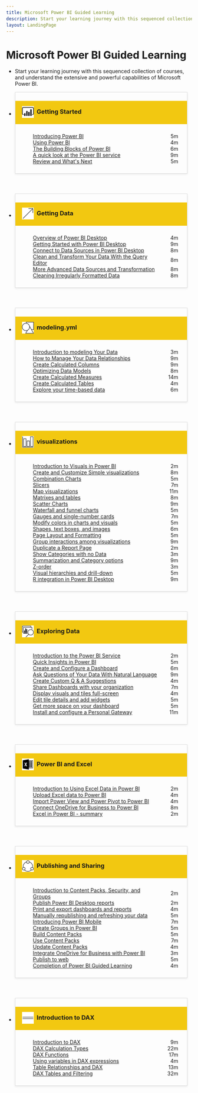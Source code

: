 ```yaml
---
title: Microsoft Power BI Guided Learning
description: Start your learning journey with this sequenced collection of courses, and understand the extensive and powerful capabilities of Microsoft Power BI.
layout: LandingPage
---
```

<div id="main" class="v2">
    <div class="container">
        <h1>Microsoft Power BI Guided Learning</h1>
        <ul id="databases" class="cardsL panelContent" style="display: block; margin: 0px;">
          <li class="fullSpan">
              <div class="container intro">
                  <p>Start your learning journey with this sequenced collection of courses, and understand the extensive and powerful capabilities of Microsoft Power BI.</p>
              </div>
          </li>
          <li>
            <div class="cardSize">
                <div class="cardPadding">
                  <div class="card" style="padding: 0 12px 54px 0;">
                      <div class="cardText" style="box-shadow: 0 2px 5px #e8e8e8; border: 1px solid #dbdbdb;">
                          <h3 class="bgdAccent1" style="padding: 8px; display: flex; background: #f2c811; font-weight: bold; border-bottom: 0; margin-bottom: 0; line-height: 42px">
                            <div class="cardImageOuter" style="margin: 0 8px 0 10px;">
                              <div class="cardImage" style="width: 32px;">
                                <img src="media/logo_power-bi.svg" alt="" data-linktype="absolute-path" class="x-hidden-focus" style="position: relative; top: 6px;">
                              </div>
                            </div>
                            Getting Started
                          </h3>
                          <ul class="noBullet" style="margin: 24px;">
                              <li style="display: flex; justify-content: space-between;">
                                <a class="barLink" href="gettingstarted.yml#step-1">Introducing Power BI</a>
                                <span style="margin-left: 32px; align-self: center;">5m</span>
                              </li>
                              <li style="display: flex; justify-content: space-between;">
                                <a class="barLink" href="gettingstarted.yml#step-2">Using Power BI</a>
                                <span style="margin-left: 32px; align-self: center;">4m</span>
                              </li>
                              <li style="display: flex; justify-content: space-between;">
                                <a class="barLink" href="gettingstarted.yml#step-3">The Building Blocks of Power BI</a>
                                <span style="margin-left: 32px; align-self: center;">6m</span>
                              </li>
                              <li style="display: flex; justify-content: space-between;">
                                <a class="barLink" href="gettingstarted.yml#step-4">A quick look at the Power BI service</a>
                                <span style="margin-left: 32px; align-self: center;">9m</span>
                              </li>
                              <li style="display: flex; justify-content: space-between;">
                                <a class="barLink" href="gettingstarted.yml#step-5">Review and What's Next</a>
                                <span style="margin-left: 32px; align-self: center;">5m</span>
                              </li>
                          </ul>
                      </div>
                    </div>
                </div>
            </div>
          </li>
          <li>
            <div class="cardSize">
                <div class="cardPadding">
                  <div class="card" style="padding: 0 12px 54px 0;">
                      <div class="cardText" style="box-shadow: 0 2px 5px #e8e8e8; border: 1px solid #dbdbdb;">
                          <h3 class="bgdAccent1" style="padding: 8px; display: flex; background: #f2c811; font-weight: bold; border-bottom: 0; margin-bottom: 0; line-height: 42px">
                            <div class="cardImageOuter" style="margin: 0 8px 0 10px;">
                              <div class="cardImage" style="width: 32px;">
                                <img src="media/pbi-getting-data.svg" alt="" data-linktype="absolute-path" class="x-hidden-focus" style="position: relative; top: 6px;">
                              </div>
                            </div>
                            Getting Data
                          </h3>
                          <ul class="noBullet" style="margin: 24px;">
                              <li style="display: flex; justify-content: space-between;">
                                <a class="barLink" href="gettingdata.yml#step-1">Overview of Power BI Desktop</a>
                                <span style="margin-left: 32px; align-self: center;">4m</span>
                              </li>
                              <li style="display: flex; justify-content: space-between;">
                                <a class="barLink" href="gettingdata.yml#step-2">Getting Started with Power BI Desktop</a>
                                <span style="margin-left: 32px; align-self: center;">9m</span>
                              </li>
                              <li style="display: flex; justify-content: space-between;">
                                <a class="barLink" href="gettingdata.yml#step-3">Connect to Data Sources in Power BI Desktop</a>
                                <span style="margin-left: 32px; align-self: center;">8m</span>
                              </li>
                              <li style="display: flex; justify-content: space-between;">
                                <a class="barLink" href="gettingdata.yml#step-4">Clean and Transform Your Data With the Query Editor</a>
                                <span style="margin-left: 32px; align-self: center;">8m</span>
                              </li>
                              <li style="display: flex; justify-content: space-between;">
                                <a class="barLink" href="gettingdata.yml#step-5">More Advanced Data Sources and Transformation</a>
                                <span style="margin-left: 32px; align-self: center;">8m</span>
                              </li>
                              <li style="display: flex; justify-content: space-between;">
                                <a class="barLink" href="gettingdata.yml#step-6">Cleaning Irregularly Formatted Data</a>
                                <span style="margin-left: 32px; align-self: center;">8m</span>
                              </li>
                          </ul>
                      </div>
                    </div>
                </div>
            </div>
          </li>
          <li>
            <div class="cardSize">
                <div class="cardPadding">
                  <div class="card" style="padding: 0 12px 54px 0;">
                      <div class="cardText" style="box-shadow: 0 2px 5px #e8e8e8; border: 1px solid #dbdbdb;">
                          <h3 class="bgdAccent1" style="padding: 8px; display: flex; background: #f2c811; font-weight: bold; border-bottom: 0; margin-bottom: 0; line-height: 42px">
                            <div class="cardImageOuter" style="margin: 0 8px 0 10px;">
                              <div class="cardImage" style="width: 32px;">
                                <img src="media/pbi-modeling.svg" alt="" data-linktype="absolute-path" class="x-hidden-focus" style="position: relative; top: 6px;">
                              </div>
                            </div>
                            modeling.yml
                          </h3>
                          <ul class="noBullet" style="margin: 24px;">
                              <li style="display: flex; justify-content: space-between;">
                                <a class="barLink" href="modeling.yml#step-1">Introduction to modeling Your Data</a>
                                <span style="margin-left: 32px; align-self: center;">3m</span>
                              </li>
                              <li style="display: flex; justify-content: space-between;">
                                <a class="barLink" href="modeling.yml#step-2">How to Manage Your Data Relationships</a>
                                <span style="margin-left: 32px; align-self: center;">9m</span>
                              </li>
                              <li style="display: flex; justify-content: space-between;">
                                <a class="barLink" href="modeling.yml#step-3">Create Calculated Columns</a>
                                <span style="margin-left: 32px; align-self: center;">9m</span>
                              </li>
                              <li style="display: flex; justify-content: space-between;">
                                <a class="barLink" href="modeling.yml#step-4">Optimizing Data Models</a>
                                <span style="margin-left: 32px; align-self: center;">8m</span>
                              </li>
                              <li style="display: flex; justify-content: space-between;">
                                <a class="barLink" href="modeling.yml#step-5">Create Calculated Measures</a>
                                <span style="margin-left: 32px; align-self: center;">14m</span>
                              </li>
                              <li style="display: flex; justify-content: space-between;">
                                <a class="barLink" href="modeling.yml#step-6">Create Calculated Tables</a>
                                <span style="margin-left: 32px; align-self: center;">4m</span>
                              </li>
                              <li style="display: flex; justify-content: space-between;">
                                <a class="barLink" href="modeling.yml#step-7">Explore your time-based data</a>
                                <span style="margin-left: 32px; align-self: center;">6m</span>
                              </li>
                          </ul>
                      </div>
                    </div>
                </div>
            </div>
          </li>
          <li>
            <div class="cardSize">
                <div class="cardPadding">
                  <div class="card" style="padding: 0 12px 54px 0;">
                      <div class="cardText" style="box-shadow: 0 2px 5px #e8e8e8; border: 1px solid #dbdbdb;">
                          <h3 class="bgdAccent1" style="padding: 8px; display: flex; background: #f2c811; font-weight: bold; border-bottom: 0; margin-bottom: 0; line-height: 42px">
                            <div class="cardImageOuter" style="margin: 0 8px 0 10px;">
                              <div class="cardImage" style="width: 32px;">
                                <img src="media/pbi-visualizations.svg" alt="" data-linktype="absolute-path" class="x-hidden-focus" style="position: relative; top: 6px;">
                              </div>
                            </div>
                            visualizations
                          </h3>
                          <ul class="noBullet" style="margin: 24px;">
                              <li style="display: flex; justify-content: space-between;">
                                <a class="barLink" href="visualizations.yml#step-1">Introduction to Visuals in Power BI</a>
                                <span style="margin-left: 32px; align-self: center;">2m</span>
                              </li>
                              <li style="display: flex; justify-content: space-between;">
                                <a class="barLink" href="visualizations.yml#step-2">Create and Customize Simple visualizations</a>
                                <span style="margin-left: 32px; align-self: center;">8m</span>
                              </li>
                              <li style="display: flex; justify-content: space-between;">
                                <a class="barLink" href="visualizations.yml#step-3">Combination Charts</a>
                                <span style="margin-left: 32px; align-self: center;">5m</span>
                              </li>
                              <li style="display: flex; justify-content: space-between;">
                                <a class="barLink" href="visualizations.yml#step-4">Slicers</a>
                                <span style="margin-left: 32px; align-self: center;">7m</span>
                              </li>
                              <li style="display: flex; justify-content: space-between;">
                                <a class="barLink" href="visualizations.yml#step-5">Map visualizations</a>
                                <span style="margin-left: 32px; align-self: center;">11m</span>
                              </li>
                              <li style="display: flex; justify-content: space-between;">
                                <a class="barLink" href="visualizations.yml#step-6">Matrixes and tables</a>
                                <span style="margin-left: 32px; align-self: center;">8m</span>
                              </li>
                              <li style="display: flex; justify-content: space-between;">
                                <a class="barLink" href="visualizations.yml#step-7">Scatter Charts</a>
                                <span style="margin-left: 32px; align-self: center;">9m</span>
                              </li>
                              <li style="display: flex; justify-content: space-between;">
                                <a class="barLink" href="visualizations.yml#step-8">Waterfall and funnel charts</a>
                                <span style="margin-left: 32px; align-self: center;">5m</span>
                              </li>
                              <li style="display: flex; justify-content: space-between;">
                                <a class="barLink" href="visualizations.yml#step-9">Gauges and single-number cards</a>
                                <span style="margin-left: 32px; align-self: center;">7m</span>
                              </li>
                              <li style="display: flex; justify-content: space-between;">
                                <a class="barLink" href="visualizations.yml#step-10">Modify colors in charts and visuals</a>
                                <span style="margin-left: 32px; align-self: center;">5m</span>
                              </li>
                              <li style="display: flex; justify-content: space-between;">
                                <a class="barLink" href="visualizations.yml#step-11">Shapes, text boxes, and images</a>
                                <span style="margin-left: 32px; align-self: center;">6m</span>
                              </li>
                              <li style="display: flex; justify-content: space-between;">
                                <a class="barLink" href="visualizations.yml#step-12">Page Layout and Formatting</a>
                                <span style="margin-left: 32px; align-self: center;">5m</span>
                              </li>
                              <li style="display: flex; justify-content: space-between;">
                                <a class="barLink" href="visualizations.yml#step-13">Group interactions among visualizations</a>
                                <span style="margin-left: 32px; align-self: center;">9m</span>
                              </li>
                              <li style="display: flex; justify-content: space-between;">
                                <a class="barLink" href="visualizations.yml#step-14">Duplicate a Report Page</a>
                                <span style="margin-left: 32px; align-self: center;">2m</span>
                              </li>
                              <li style="display: flex; justify-content: space-between;">
                                <a class="barLink" href="visualizations.yml#step-15">Show Categories with no Data</a>
                                <span style="margin-left: 32px; align-self: center;">3m</span>
                              </li>
                              <li style="display: flex; justify-content: space-between;">
                                <a class="barLink" href="visualizations.yml#step-16">Summarization and Category options</a>
                                <span style="margin-left: 32px; align-self: center;">9m</span>
                              </li>
                              <li style="display: flex; justify-content: space-between;">
                                <a class="barLink" href="visualizations.yml#step-17">Z-order</a>
                                <span style="margin-left: 32px; align-self: center;">3m</span>
                              </li>
                              <li style="display: flex; justify-content: space-between;">
                                <a class="barLink" href="visualizations.yml#step-18">Visual hierarchies and drill-down</a>
                                <span style="margin-left: 32px; align-self: center;">5m</span>
                              </li>
                              <li style="display: flex; justify-content: space-between;">
                                <a class="barLink" href="visualizations.yml#step-19">R integration in Power BI Desktop</a>
                                <span style="margin-left: 32px; align-self: center;">9m</span>
                              </li>
                          </ul>
                      </div>
                    </div>
                </div>
            </div>
          </li>
          <li>
            <div class="cardSize">
                <div class="cardPadding">
                  <div class="card" style="padding: 0 12px 54px 0;">
                      <div class="cardText" style="box-shadow: 0 2px 5px #e8e8e8; border: 1px solid #dbdbdb;">
                          <h3 class="bgdAccent1" style="padding: 8px; display: flex; background: #f2c811; font-weight: bold; border-bottom: 0; margin-bottom: 0; line-height: 42px">
                            <div class="cardImageOuter" style="margin: 0 8px 0 10px;">
                              <div class="cardImage" style="width: 32px;">
                                <img src="media/pbi-exploring-data.svg" alt="" data-linktype="absolute-path" class="x-hidden-focus" style="position: relative; top: 6px;">
                              </div>
                            </div>
                            Exploring Data
                          </h3>
                          <ul class="noBullet" style="margin: 24px;">
                              <li style="display: flex; justify-content: space-between;">
                                <a class="barLink" href="exploringdata.yml#step-1">Introduction to the Power BI Service</a>
                                <span style="margin-left: 32px; align-self: center;">2m</span>
                              </li>
                              <li style="display: flex; justify-content: space-between;">
                                <a class="barLink" href="exploringdata.yml#step-2">Quick Insights in Power BI</a>
                                <span style="margin-left: 32px; align-self: center;">5m</span>
                              </li>
                              <li style="display: flex; justify-content: space-between;">
                                <a class="barLink" href="exploringdata.yml#step-3">Create and Configure a Dashboard</a>
                                <span style="margin-left: 32px; align-self: center;">6m</span>
                              </li>
                              <li style="display: flex; justify-content: space-between;">
                                <a class="barLink" href="exploringdata.yml#step-4">Ask Questions of Your Data With Natural Language</a>
                                <span style="margin-left: 32px; align-self: center;">9m</span>
                              </li>
                              <li style="display: flex; justify-content: space-between;">
                                <a class="barLink" href="exploringdata.yml#step-5">Create Custom Q & A Suggestions</a>
                                <span style="margin-left: 32px; align-self: center;">4m</span>
                              </li>
                              <li style="display: flex; justify-content: space-between;">
                                <a class="barLink" href="exploringdata.yml#step-6">Share Dashboards with your organization</a>
                                <span style="margin-left: 32px; align-self: center;">7m</span>
                              </li>
                              <li style="display: flex; justify-content: space-between;">
                                <a class="barLink" href="exploringdata.yml#step-7">Display visuals and tiles full-screen</a>
                                <span style="margin-left: 32px; align-self: center;">4m</span>
                              </li>
                              <li style="display: flex; justify-content: space-between;">
                                <a class="barLink" href="exploringdata.yml#step-8">Edit tile details and add widgets</a>
                                <span style="margin-left: 32px; align-self: center;">5m</span>
                              </li>
                              <li style="display: flex; justify-content: space-between;">
                                <a class="barLink" href="exploringdata.yml#step-9">Get more space on your dashboard</a>
                                <span style="margin-left: 32px; align-self: center;">5m</span>
                              </li>
                              <li style="display: flex; justify-content: space-between;">
                                <a class="barLink" href="exploringdata.yml#step-10">Install and configure a Personal Gateway</a>
                                <span style="margin-left: 32px; align-self: center;">11m</span>
                              </li>
                          </ul>
                      </div>
                    </div>
                </div>
            </div>
          </li>
          <li>
            <div class="cardSize">
                <div class="cardPadding">
                  <div class="card" style="padding: 0 12px 54px 0;">
                      <div class="cardText" style="box-shadow: 0 2px 5px #e8e8e8; border: 1px solid #dbdbdb;">
                          <h3 class="bgdAccent1" style="padding: 8px; display: flex; background: #f2c811; font-weight: bold; border-bottom: 0; margin-bottom: 0; line-height: 42px">
                            <div class="cardImageOuter" style="margin: 0 8px 0 10px;">
                              <div class="cardImage" style="width: 32px;">
                                <img src="media/logo_excel-blk.svg" alt="" data-linktype="absolute-path" class="x-hidden-focus" style="position: relative; top: 6px;">
                              </div>
                            </div>
                            Power BI and Excel
                          </h3>
                          <ul class="noBullet" style="margin: 24px;">
                              <li style="display: flex; justify-content: space-between;">
                                <a class="barLink" href="powerbiandexcel.yml#step-1">Introduction to Using Excel Data in Power BI</a>
                                <span style="margin-left: 32px; align-self: center;">2m</span>
                              </li>
                              <li style="display: flex; justify-content: space-between;">
                                <a class="barLink" href="powerbiandexcel.yml#step-2">Upload Excel data to Power BI</a>
                                <span style="margin-left: 32px; align-self: center;">4m</span>
                              </li>
                              <li style="display: flex; justify-content: space-between;">
                                <a class="barLink" href="powerbiandexcel.yml#step-3">Import Power View and Power Pivot to Power BI</a>
                                <span style="margin-left: 32px; align-self: center;">4m</span>
                              </li>
                              <li style="display: flex; justify-content: space-between;">
                                <a class="barLink" href="powerbiandexcel.yml#step-4">Connect OneDrive for Business to Power BI</a>
                                <span style="margin-left: 32px; align-self: center;">8m</span>
                              </li>
                              <li style="display: flex; justify-content: space-between;">
                                <a class="barLink" href="powerbiandexcel.yml#step-5">Excel in Power BI - summary</a>
                                <span style="margin-left: 32px; align-self: center;">2m</span>
                              </li>
                          </ul>
                      </div>
                    </div>
                </div>
            </div>
          </li>
          <li>
            <div class="cardSize">
                <div class="cardPadding">
                  <div class="card" style="padding: 0 12px 54px 0;">
                      <div class="cardText" style="box-shadow: 0 2px 5px #e8e8e8; border: 1px solid #dbdbdb;">
                          <h3 class="bgdAccent1" style="padding: 8px; display: flex; background: #f2c811; font-weight: bold; border-bottom: 0; margin-bottom: 0; line-height: 42px">
                            <div class="cardImageOuter" style="margin: 0 8px 0 10px;">
                              <div class="cardImage" style="width: 32px;">
                                <img src="media/pbi-pub-sharing.svg" alt="" data-linktype="absolute-path" class="x-hidden-focus" style="position: relative; top: 6px;">
                              </div>
                            </div>
                            Publishing and Sharing
                          </h3>
                          <ul class="noBullet" style="margin: 24px;">
                              <li style="display: flex; justify-content: space-between;">
                                <a class="barLink" href="publishingandsharing.yml#step-1">Introduction to Content Packs, Security, and Groups</a>
                                <span style="margin-left: 32px; align-self: center;">2m</span>
                              </li>
                              <li style="display: flex; justify-content: space-between;">
                                <a class="barLink" href="publishingandsharing.yml#step-2">Publish Power BI Desktop reports</a>
                                <span style="margin-left: 32px; align-self: center;">2m</span>
                              </li>
                              <li style="display: flex; justify-content: space-between;">
                                <a class="barLink" href="publishingandsharing.yml#step-3">Print and export dashboards and reports</a>
                                <span style="margin-left: 32px; align-self: center;">4m</span>
                              </li>
                              <li style="display: flex; justify-content: space-between;">
                                <a class="barLink" href="publishingandsharing.yml#step-4">Manually republishing and refreshing your data</a>
                                <span style="margin-left: 32px; align-self: center;">5m</span>
                              </li>
                              <li style="display: flex; justify-content: space-between;">
                                <a class="barLink" href="publishingandsharing.yml#step-5">Introducing Power BI Mobile</a>
                                <span style="margin-left: 32px; align-self: center;">7m</span>
                              </li>
                              <li style="display: flex; justify-content: space-between;">
                                <a class="barLink" href="publishingandsharing.yml#step-6">Create Groups in Power BI</a>
                                <span style="margin-left: 32px; align-self: center;">5m</span>
                              </li>
                              <li style="display: flex; justify-content: space-between;">
                                <a class="barLink" href="publishingandsharing.yml#step-7">Build Content Packs</a>
                                <span style="margin-left: 32px; align-self: center;">5m</span>
                              </li>
                              <li style="display: flex; justify-content: space-between;">
                                <a class="barLink" href="publishingandsharing.yml#step-8">Use Content Packs</a>
                                <span style="margin-left: 32px; align-self: center;">7m</span>
                              </li>
                              <li style="display: flex; justify-content: space-between;">
                                <a class="barLink" href="publishingandsharing.yml#step-9">Update Content Packs</a>
                                <span style="margin-left: 32px; align-self: center;">4m</span>
                              </li>
                              <li style="display: flex; justify-content: space-between;">
                                <a class="barLink" href="publishingandsharing.yml#step-10">Integrate OneDrive for Business with Power BI</a>
                                <span style="margin-left: 32px; align-self: center;">3m</span>
                              </li>
                              <li style="display: flex; justify-content: space-between;">
                                <a class="barLink" href="publishingandsharing.yml#step-11">Publish to web</a>
                                <span style="margin-left: 32px; align-self: center;">5m</span>
                              </li>
                              <li style="display: flex; justify-content: space-between;">
                                <a class="barLink" href="publishingandsharing.yml#step-12">Completion of Power BI Guided Learning</a>
                                <span style="margin-left: 32px; align-self: center;">4m</span>
                              </li>
                          </ul>
                      </div>
                    </div>
                </div>
            </div>
          </li>
          <li>
            <div class="cardSize">
                <div class="cardPadding">
                  <div class="card" style="padding: 0 12px 54px 0;">
                      <div class="cardText" style="box-shadow: 0 2px 5px #e8e8e8; border: 1px solid #dbdbdb;">
                          <h3 class="bgdAccent1" style="padding: 8px; display: flex; background: #f2c811; font-weight: bold; border-bottom: 0; margin-bottom: 0; line-height: 42px">
                            <div class="cardImageOuter" style="margin: 0 8px 0 10px;">
                              <div class="cardImage" style="width: 32px;">
                                <img src="media/pbi-dax-intro.svg" alt="" data-linktype="absolute-path" class="x-hidden-focus" style="position: relative; top: 6px;">
                              </div>
                            </div>
                            Introduction to DAX
                          </h3>
                          <ul class="noBullet" style="margin: 24px;">
                              <li style="display: flex; justify-content: space-between;">
                                <a class="barLink" href="introductiontodax.yml#step-1">Introduction to DAX</a>
                                <span style="margin-left: 32px; align-self: center;">9m</span>
                              </li>
                              <li style="display: flex; justify-content: space-between;">
                                <a class="barLink" href="introductiontodax.yml#step-2">DAX Calculation Types</a>
                                <span style="margin-left: 32px; align-self: center;">22m</span>
                              </li>
                              <li style="display: flex; justify-content: space-between;">
                                <a class="barLink" href="introductiontodax.yml#step-3">DAX Functions</a>
                                <span style="margin-left: 32px; align-self: center;">17m</span>
                              </li>
                              <li style="display: flex; justify-content: space-between;">
                                <a class="barLink" href="introductiontodax.yml#step-4">Using variables in DAX expressions</a>
                                <span style="margin-left: 32px; align-self: center;">4m</span>
                              </li>
                              <li style="display: flex; justify-content: space-between;">
                                <a class="barLink" href="introductiontodax.yml#step-5">Table Relationships and DAX</a>
                                <span style="margin-left: 32px; align-self: center;">13m</span>
                              </li>
                              <li style="display: flex; justify-content: space-between;">
                                <a class="barLink" href="introductiontodax.yml#step-6">DAX Tables and Filtering</a>
                                <span style="margin-left: 32px; align-self: center;">32m</span>
                              </li>
                          </ul>
                      </div>
                    </div>
                </div>
            </div>
          </li>
      </ul>
    </div>
</div>